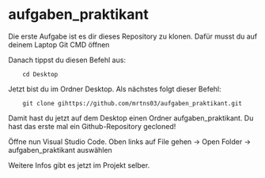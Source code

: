 # aufgaben_praktikant

Die erste Aufgabe ist es dir dieses Repository zu klonen.
Dafür musst du auf deinem Laptop Git CMD öffnen

Danach tippst du diesen Befehl aus:

        cd Desktop

Jetzt bist du im Ordner Desktop.
Als nächstes folgt dieser Befehl:

        git clone gihttps://github.com/mrtns03/aufgaben_praktikant.git

Damit hast du jetzt auf dem Desktop einen Ordner aufgaben_praktikant.
Du hast das erste mal ein Github-Repository gecloned!

Öffne nun Visual Studio Code.
Oben links auf File gehen -> Open Folder -> aufgaben_praktikant auswählen

Weitere Infos gibt es jetzt im Projekt selber.
